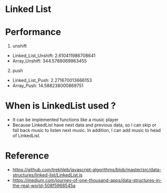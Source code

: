 # Linked List

# Performance
1. unshift
  - Linked_List_Unshift: 2.610411986708641
  - Array_Unshift: 344.5788069963455

2. push
  - Linked_List_Push: 2.271670013666153
  - Array_Push: 14.588238000869751

# When is LinkedList used ?
  - It can be implemented functions like a music player
  - Because LinkedList have next data and previous data, so I can skip or fall back music to listen next music. In addition, I can add music to head of LinkedList.

# Reference
 - https://github.com/trekhleb/javascript-algorithms/blob/master/src/data-structures/linked-list/LinkedList.js
 - https://medium.com/journey-of-one-thousand-apps/data-structures-in-the-real-world-508f5968545a